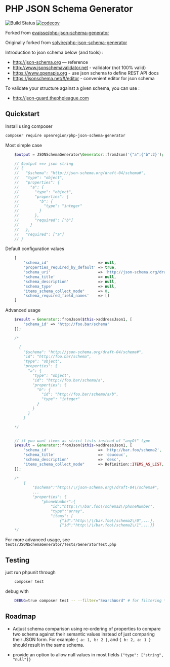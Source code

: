 # PHP JSON Schema Generator

![Build Status](https://travis-ci.org/openregion/php-json-schema-generator.svg?branch=master#)
[![codecov](https://codecov.io/gh/openregion/php-json-schema-generator/branch/master/graph/badge.svg)](https://codecov.io/gh/openregion/php-json-schema-generator)

Forked from [evaisse/php-json-schema-generator](https://github.com/evaisse/php-json-schema-generator)

Originally forked from [solvire/php-json-schema-generator](https://github.com/solvire/php-json-schema-generator)

Introduction to json schema below (and tools) :

 - http://json-schema.org — reference
 - http://www.jsonschemavalidator.net - validator (not 100% valid)
 - https://www.openapis.org - use json schema to define REST API docs
 - https://jsonschema.net/#/editor - convenient editor for json schema

To validate your structure against a given schema, you can use :

 - http://json-guard.thephpleague.com


## Quickstart

Install using composer
```bash
composer require openregion/php-json-schema-generator
```

Most simple case
```php
    $output = JSONSchemaGenerator\Generator::fromJson('{"a":{"b":2}');

    // $output ==> json string
    // {
    //   "$schema": "http://json-schema.org/draft-04/schema#",
    //   "type": "object",
    //   "properties": {
    //     "a": {
    //       "type": "object",
    //       "properties": {
    //         "b": {
    //           "type": "integer"
    //         }
    //       },
    //       "required": ["b"]
    //     }
    //   },
    //   "required": ["a"]
    // }
```

Default configuration values
```php
    [
        'schema_id'                      => null,
        'properties_required_by_default' => true,
        'schema_uri'                     => 'http://json-schema.org/draft-04/schema#',
        'schema_title'                   => null,
        'schema_description'             => null,
        'schema_type'                    => null,
        "items_schema_collect_mode"      => 0,
        'schema_required_field_names'    => []
    ]
```

Advanced usage

```php
    $result = Generator::fromJson($this->addressJson1, [
        'schema_id' => 'http://foo.bar/schema'
    ]);

    /*

      {
        "$schema": "http://json-schema.org/draft-04/schema#",
        "id": "http://foo.bar/schema",
        "type": "object",
        "properties": {
          "a": {
            "type": "object",
            "id": "http://foo.bar/schema/a",
            "properties": {
              "b": {
                "id": "http://foo.bar/schema/a/b",
                "type": "integer"
              }
            }
          }
        }

    */


    // if you want items as strict lists instead of "anyOf" type
    $result = Generator::fromJson($this->addressJson1, [
        'schema_id'                      => 'http://bar.foo/schema2',
        'schema_title'                   => 'coucouc',
        'schema_description'             => 'desc',
        "items_schema_collect_mode"      => Definition::ITEMS_AS_LIST,
    ]);

    /*
        {
            "$schema":"http:\/\/json-schema.org\/draft-04\/schema#",
            ...
            "properties": {
                "phoneNumber":{
                    "id":"http:\/\/bar.foo\/schema2\/phoneNumber",
                    "type":"array",
                    "items": [
                        {"id":"http:\/\/bar.foo\/schema2\/0",...},
                        {"id":"http:\/\/bar.foo\/schema2\/1",...}}
    */
```

For more advanced usage, see `tests/JSONSchemaGenerator/Tests/GeneratorTest.php`



## Testing

just run phpunit through

```bash
    composer test
```

debug with

```bash
    DEBUG=true composer test -- --filter="SearchWord" # for filtering *SearchWord* test case with output debugging
```

## Roadmap

  - Adjust schema comparison using re-ordering of properties to compare two schema against
  their semantic values instead of just comparing their JSON form. For example `{ a: 1, b: 2 }`, and `{ b: 2, a: 1 }`
  should result in the same schema.

  - provide an option to allow null values in most fields `("type": ["string", "null"]}`
